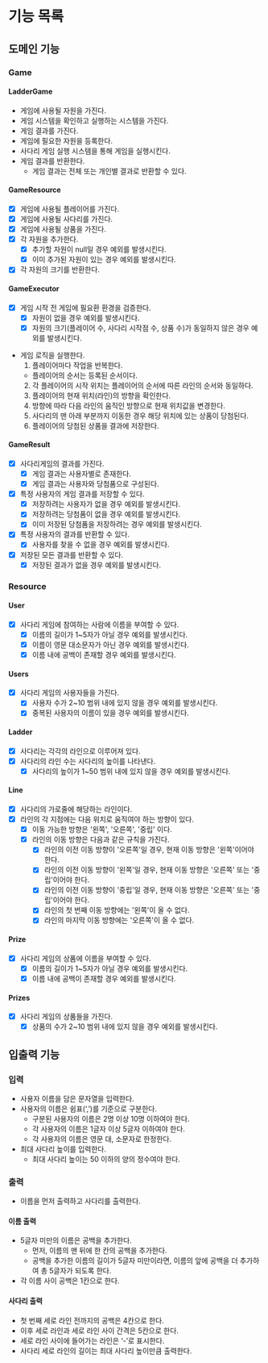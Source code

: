 # 기능 목록

## 도메인 기능

### Game

#### LadderGame
- 게임에 사용될 자원을 가진다.
- 게임 시스템을 확인하고 실행하는 시스템을 가진다.
- 게임 결과를 가진다.
- 게임에 필요한 자원을 등록한다.
- 사다리 게임 실행 시스템을 통해 게임을 실행시킨다.
- 게임 결과를 반환한다.
  - 게임 결과는 전체 또는 개인별 결과로 반환할 수 있다.

#### GameResource
- [x] 게임에 사용될 플레이어를 가진다.
- [x] 게임에 사용될 사다리를 가진다.
- [x] 게임에 사용될 상품을 가진다.
- [x] 각 자원을 추가한다.
  - [x] 추가할 자원이 null일 경우 예외를 발생시킨다.
  - [x] 이미 추가된 자원이 있는 경우 예외를 발생시킨다.
- [x] 각 자원의 크기를 반환한다.

#### GameExecutor
- [x] 게임 시작 전 게임에 필요환 환경을 검증한다.
  - [x] 자원이 없을 경우 예외를 발생시킨다.
  - [x] 자원의 크기(플레이어 수, 사다리 시작점 수, 상품 수)가 동일하지 않은 경우 예외를 발생시킨다.
- 게임 로직을 실행한다.
  1. 플레이어마다 작업을 반복한다.
    - 플레이어의 순서는 등록된 순서이다.
  2. 각 플레이어의 시작 위치는 플레이어의 순서에 따른 라인의 순서와 동일하다.
  3. 플레이어의 현재 위치(라인)의 방향을 확인한다.
  4. 방향에 따라 다음 라인의 움직인 방향으로 현재 위치값을 변경한다.
  5. 사다리의 맨 아래 부분까지 이동한 경우 해당 위치에 있는 상품이 당첨된다.
  6. 플레이어의 당첨된 상품을 결과에 저장한다.

#### GameResult
- [x] 사다리게임의 결과를 가진다.
  - [x] 게임 결과는 사용자별로 존재한다.
  - [x] 게임 결과는 사용자와 당첨품으로 구성된다.
- [x] 특정 사용자의 게임 결과를 저장할 수 있다.
  - [x] 저장하려는 사용자가 없을 경우 예외를 발생시킨다.
  - [x] 저장하려는 당첨품이 없을 경우 예외를 발생시킨다.
  - [x] 이미 저장된 당첨품을 저장하려는 경우 예외를 발생시킨다.
- [x] 특정 사용자의 결과를 반환할 수 있다.
  - [x] 사용자를 찾을 수 없을 경우 예외를 발생시킨다.
- [x] 저장된 모든 결과를 반환할 수 있다.
  - [x] 저장된 결과가 없을 경우 예외를 발생시킨다.

### Resource

#### User
- [x] 사다리 게임에 참여하는 사람에 이름을 부여할 수 있다.
    - [x] 이름의 길이가 1~5자가 아닐 경우 예외를 발생시킨다.
    - [x] 이름이 영문 대소문자가 아닌 경우 예외를 발생시킨다.
    - [x] 이름 내에 공백이 존재할 경우 예외를 발생시킨다.

#### Users
-  [x] 사다리 게임의 사용자들을 가진다.
  - [x] 사용자 수가 2~10 범위 내에 있지 않을 경우 예외를 발생시킨다.
  - [x] 중복된 사용자의 이름이 있을 경우 예외를 발생시킨다.

#### Ladder
- [x] 사다리는 각각의 라인으로 이루어져 있다.
- [x] 사다리의 라인 수는 사다리의 높이를 나타낸다.
  - [x] 사다리의 높이가 1~50 범위 내에 있지 않을 경우 예외를 발생시킨다.

#### Line
- [x] 사다리의 가로줄에 해당하는 라인이다.
- [x] 라인의 각 지점에는 다음 위치로 움직여야 하는 방향이 있다.
  - [x] 이동 가능한 방향은 '왼쪽', '오른쪽', '중립' 이다.
  - [x] 라인의 이동 방향은 다음과 같은 규칙을 가진다.
    - [x] 라인의 이전 이동 방향이 '오른쪽'일 경우, 현재 이동 방향은 '왼쪽'이어야 한다.
    - [x] 라인의 이전 이동 방향이 '왼쪽'일 경우, 현재 이동 방향은 '오른쪽' 또는 '중립'이어야 한다.
    - [x] 라인의 이전 이동 방향이 '중립'일 경우, 현재 이동 방향은 '오른쪽' 또는 '중립'이어야 한다.
    - [x] 라인의 첫 번째 이동 방향에는 '왼쪽'이 올 수 없다.
    - [x] 라인의 마지막 이동 방향에는 '오른쪽'이 올 수 없다.

#### Prize
- [x] 사다리 게임의 상품에 이름을 부여할 수 있다.
  - [x] 이름의 길이가 1~5자가 아닐 경우 예외를 발생시킨다.
  - [x] 이름 내에 공백이 존재할 경우 예외를 발생시킨다.

#### Prizes
- [x] 사다리 게임의 상품들을 가진다.
  - [x] 상품의 수가 2~10 범위 내에 있지 않을 경우 예외를 발생시킨다.

## 입출력 기능

### 입력

- 사용자 이름을 담은 문자열을 입력한다.
- 사용자의 이름은 쉼표(‘,’)를 기준으로 구분한다.
    - 구분된 사용자의 이름은 2명 이상 10명 이하여야 한다.
    - 각 사용자의 이름은 1글자 이상 5글자 이하여야 한다.
    - 각 사용자의 이름은 영문 대, 소문자로 한정한다.
- 최대 사다리 높이를 입력한다.
    - 최대 사다리 높이는 50 이하의 양의 정수여야 한다.

### 출력

- 이름을 먼저 출력하고 사다리를 출력한다.

#### 이름 출력

- 5글자 미만의 이름은 공백을 추가한다.
    - 먼저, 이름의 맨 뒤에 한 칸의 공백을 추가한다.
    - 공백을 추가한 이름의 길이가 5글자 미만이라면, 이름의 앞에 공백을 더 추가하여 총 5글자가 되도록 한다.
- 각 이름 사이 공백은 1칸으로 한다.

#### 사다리 출력

- 첫 번째 세로 라인 전까지의 공백은 4칸으로 한다.
- 이후 세로 라인과 세로 라인 사이 간격은 5칸으로 한다.
- 세로 라인 사이에 들어가는 라인은 ‘-’로 표시한다.
- 사다리 세로 라인의 길이는 최대 사다리 높이만큼 출력한다.
